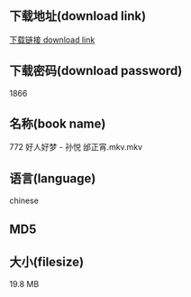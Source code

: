 ## 下载地址(download link)
[下载链接 download link](https://tutu365.netlify.app/?s=772+%E5%A5%BD%E4%BA%BA%E5%A5%BD%E6%A2%A6+-+%E5%AD%99%E6%82%A6+%E9%82%B0%E6%AD%A3%E5%AE%B5.mkv)

## 下载密码(download password)
1866

## 名称(book name)
772 好人好梦 - 孙悦 邰正宵.mkv.mkv

## 语言(language)
chinese

## MD5


## 大小(filesize)
19.8 MB

